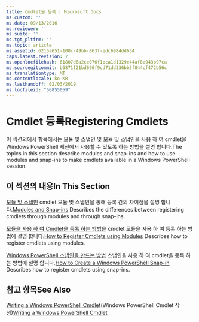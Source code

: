 ```yaml
---
title: Cmdlet을 등록 | Microsoft Docs
ms.custom: ''
ms.date: 09/13/2016
ms.reviewer: ''
ms.suite: ''
ms.tgt_pltfrm: ''
ms.topic: article
ms.assetid: 6215a651-100c-49bb-863f-edc6984dd634
caps.latest.revision: 7
ms.openlocfilehash: 61807d6a2ce076f1bca1d1329e44af8e943b97ca
ms.sourcegitcommit: b6871f21bd666f9cd71dd336bb3f844cf472b56c
ms.translationtype: MT
ms.contentlocale: ko-KR
ms.lasthandoff: 02/03/2019
ms.locfileid: "56855059"
---
```

# <a name="registering-cmdlets"></a><span data-ttu-id="08009-102">Cmdlet 등록</span><span class="sxs-lookup"><span data-stu-id="08009-102">Registering Cmdlets</span></span>

<span data-ttu-id="08009-103">이 섹션의에서 항목에서는 모듈 및 스냅인 및 모듈 및 스냅인을 사용 하 여 cmdlet을 Windows PowerShell 세션에서 사용할 수 있도록 하는 방법을 설명 합니다.</span><span class="sxs-lookup"><span data-stu-id="08009-103">The topics in this section describe modules and snap-ins and how to use modules and snap-ins to make cmdlets available in a Windows PowerShell session.</span></span>

## <a name="in-this-section"></a><span data-ttu-id="08009-104">이 섹션의 내용</span><span class="sxs-lookup"><span data-stu-id="08009-104">In This Section</span></span>

<span data-ttu-id="08009-105">[모듈 및 스냅인](./modules-and-snap-ins.md) cmdlet 모듈 및 스냅인을 통해 등록 간의 차이점을 설명 합니다.</span><span class="sxs-lookup"><span data-stu-id="08009-105">[Modules and Snap-ins](./modules-and-snap-ins.md) Describes the differences between registering cmdlets through modules and through snap-ins.</span></span>

<span data-ttu-id="08009-106">[모듈을 사용 하 여 Cmdlet을 등록 하는 방법을](./how-to-import-cmdlets-using-modules.md) cmdlet 모듈을 사용 하 여 등록 하는 방법에 설명 합니다.</span><span class="sxs-lookup"><span data-stu-id="08009-106">[How to Register Cmdlets using Modules](./how-to-import-cmdlets-using-modules.md) Describes how to register cmdlets using modules.</span></span>

<span data-ttu-id="08009-107">[Windows PowerShell 스냅인을 만드는 방법](./how-to-create-a-windows-powershell-snap-in.md) 스냅인을 사용 하 여 cmdlet을 등록 하는 방법에 설명 합니다.</span><span class="sxs-lookup"><span data-stu-id="08009-107">[How to Create a Windows PowerShell Snap-in](./how-to-create-a-windows-powershell-snap-in.md) Describes how to register cmdlets using snap-ins.</span></span>

## <a name="see-also"></a><span data-ttu-id="08009-108">참고 항목</span><span class="sxs-lookup"><span data-stu-id="08009-108">See Also</span></span>

<span data-ttu-id="08009-109">[Writing a Windows PowerShell Cmdlet](./writing-a-windows-powershell-cmdlet.md)(Windows PowerShell Cmdlet 작성)</span><span class="sxs-lookup"><span data-stu-id="08009-109">[Writing a Windows PowerShell Cmdlet](./writing-a-windows-powershell-cmdlet.md)</span></span>
